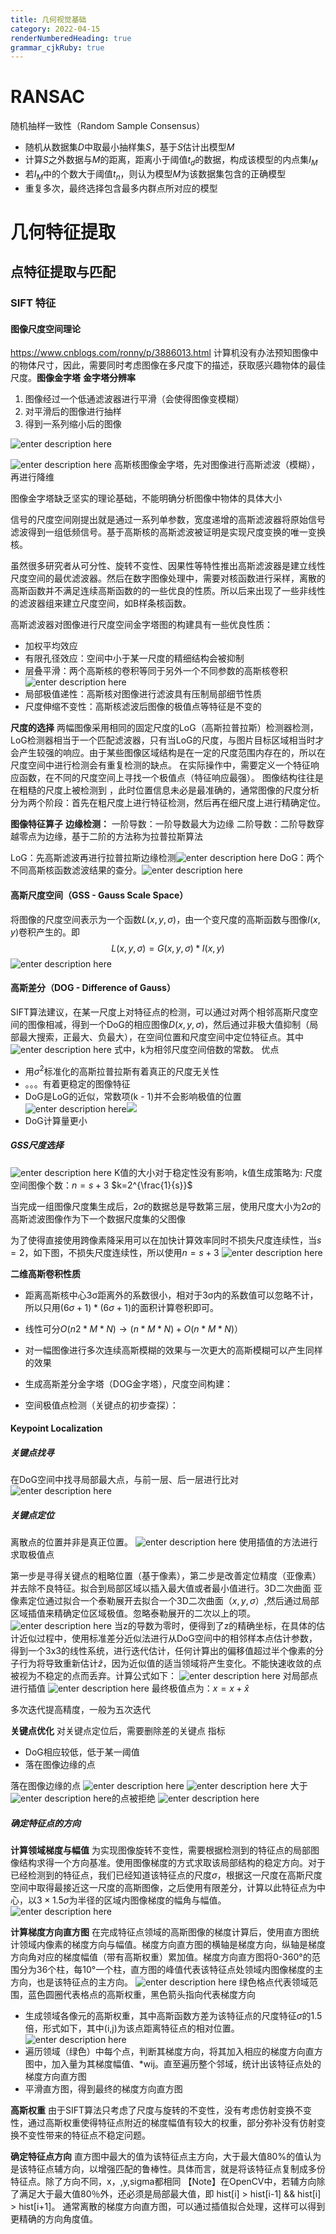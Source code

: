 ```yaml
---
title: 几何视觉基础
category: 2022-04-15
renderNumberedHeading: true
grammar_cjkRuby: true
---
```



# RANSAC
随机抽样一致性（Random Sample  Consensus）
- 随机从数据集$D$中取最小抽样集$S$，基于$S$估计出模型$M$
- 计算$S$之外数据与$M$的距离，距离小于阈值$t_d$的数据，构成该模型的内点集$I_M$
- 若$I_M$中的个数大于阈值$t_n$，则认为模型$M$为该数据集包含的正确模型
- 重复多次，最终选择包含最多内群点所对应的模型

# 几何特征提取
## 点特征提取与匹配
### SIFT 特征
#### 图像尺度空间理论
https://www.cnblogs.com/ronny/p/3886013.html
计算机没有办法预知图像中的物体尺寸，因此，需要同时考虑图像在多尺度下的描述，获取感兴趣物体的最佳尺度。**图像金字塔**
**金字塔分辨率**
1. 图像经过一个低通滤波器进行平滑（会使得图像变模糊）
2. 对平滑后的图像进行抽样
3. 得到一系列缩小后的图像


![enter description here](./images/1650023038686.png)

![enter description here](./images/1650023129894.png)
高斯核图像金字塔，先对图像进行高斯滤波（模糊），再进行降维

图像金字塔缺乏坚实的理论基础，不能明确分析图像中物体的具体大小

信号的尺度空间刚提出就是通过一系列单参数，宽度递增的高斯滤波器将原始信号滤波得到一组低频信号。基于高斯核的高斯滤波被证明是实现尺度变换的唯一变换核。

虽然很多研究者从可分性、旋转不变性、因果性等特性推出高斯滤波器是建立线性尺度空间的最优滤波器。然后在数字图像处理中，需要对核函数进行采样，离散的高斯函数并不满足连续高斯函数的的一些优良的性质。所以后来出现了一些非线性的滤波器组来建立尺度空间，如B样条核函数。

高斯滤波器对图像进行尺度空间金字塔图的构建具有一些优良性质：
- 加权平均效应
- 有限孔径效应：空间中小于某一尺度的精细结构会被抑制
- 层叠平滑：两个高斯核的卷积等同于另外一个不同参数的高斯核卷积![enter description here](./images/1650024243027.png)
- 局部极值递性：高斯核对图像进行滤波具有压制局部细节性质
- 尺度伸缩不变性：高斯核滤波后图像的极值点等特征是不变的
  
**尺度的选择**
两幅图像采用相同的固定尺度的LoG（高斯拉普拉斯）检测器检测，LoG检测器相当于一个匹配滤波器，只有当LoG的尺度，与图片目标区域相当时才会产生较强的响应。由于某些图像区域结构是在一定的尺度范围内存在的，所以在尺度空间中进行检测会有重复检测的缺点。
在实际操作中，需要定义一个特征响应函数，在不同的尺度空间上寻找一个极值点（特征响应最强）。
图像结构往往是在粗糙的尺度上被检测到 ，此时位置信息未必是最准确的，通常图像的尺度分析分为两个阶段：首先在粗尺度上进行特征检测，然后再在细尺度上进行精确定位。

**图像特征算子**
**边缘检测：**
一阶导数：一阶导数最大为边缘
二阶导数：二阶导数穿越零点为边缘，基于二阶的方法称为拉普拉斯算法

LoG：先高斯滤波再进行拉普拉斯边缘检测![enter description here](./images/1650087196095.png)
DoG：两个不同高斯核函数滤波结果的查分。![enter description here](./images/1650087244485.png)
#### 高斯尺度空间（GSS - Gauss Scale Space）
将图像的尺度空间表示为一个函数$L(x,y,\sigma)$，由一个变尺度的高斯函数与图像$I(x,y)$卷积产生的。即
$$L(x,y,\sigma)=G(x,y,\sigma)*I(x,y)$$
![enter description here](./images/1650087489028.png)

#### 高斯差分（DOG - Difference of Gauss）
SIFT算法建议，在某一尺度上对特征点的检测，可以通过对两个相邻高斯尺度空间的图像相减，得到一个DoG的相应图像$D(x,y,\sigma)$，然后通过非极大值抑制（局部最大搜索，正最大、负最大），在空间位置和尺度空间中定位特征点。其中
![enter description here](./images/1650088243958.png)
式中，k为相邻尺度空间倍数的常数。
优点
- 用$\sigma^2$标准化的高斯拉普拉斯有着真正的尺度无关性
- 。。。有着更稳定的图像特征
- DoG是LoG的近似，常数项(k - 1)并不会影响极值的位置![enter description here](./images/1650088431079.png)![](./images/1650095651351.png)
- DoG计算量更小

##### GSS尺度选择
![enter description here](./images/1650096347652.png)
K值的大小对于稳定性没有影响，k值生成策略为:
尺度空间图像个数：$n=s+3$
$k=2^{\frac{1}{s}}$

当完成一组图像尺度集生成后，$2\sigma$的数据总是导数第三层，使用尺度大小为$2\sigma$的高斯滤波图像作为下一个数据尺度集的父图像

为了使得直接使用跨像素降采用可以在加快计算效率同时不损失尺度连续性，当$s=2$，如下图，不损失尺度连续性，所以使用$n=s+3$
![enter description here](./images/1650098403458.png)




**二维高斯卷积性质**
- 距离高斯核中心3σ距离外的系数很小，相对于3σ内的系数值可以忽略不计，所以只用$(6σ + 1)*(6σ + 1)$的面积计算卷积即可。
- 线性可分$O(n2*M*N) \to (n*M*N) + O(n*M*N)）$
- 对一幅图像进行多次连续高斯模糊的效果与一次更大的高斯模糊可以产生同样的效果



- 生成高斯差分金字塔（DOG金字塔），尺度空间构建：
- 空间极值点检测（关键点的初步查探）：

#### Keypoint Localization

##### 关键点找寻
在DoG空间中找寻局部最大点，与前一层、后一层进行比对
![enter description here](./images/1650099744984.png)

##### 关键点定位
离散点的位置并非是真正位置。
![enter description here](./images/1650099988722.png)
使用插值的方法进行求取极值点

第一步是寻得关键点的粗略位置（基于像素），第二步是改善定位精度（亚像素）并去除不良特征。拟合到局部区域以插入最大值或者最小值进行。3D二次曲面
亚像素定位通过拟合一个泰勒展开去拟合一个3D二次曲面（$x,y,\sigma$）,然后通过局部区域插值来精确定位区域极值。忽略泰勒展开的二次以上的项。
![enter description here](./images/1650110290154.png)
当z的导数为零时，便得到了z的精确坐标，在具体的估计近似过程中，使用标准差分近似法进行从DoG空间中的相邻样本点估计参数，得到一个3x3的线性系统，进行迭代估计，任何计算出的偏移值超过半个像素的分子行为将导致重新估计$\hat{z}$，因为近似值的适当领域将产生变化。不能快速收敛的点被视为不稳定的点而丢弃。计算公式如下：
![enter description here](./images/1650167096186.png)
对局部点进行插值
![enter description here](./images/1650167319417.png)
最终极值点为：$x=x+\hat{x}$

多次迭代提高精度，一般为五次迭代

**关键点优化**
对关键点定位后，需要删除差的关键点
指标
- DoG相应较低，低于某一阈值
- 落在图像边缘的点

落在图像边缘的点
![enter description here](./images/1650169340112.png)
![enter description here](./images/1650169363183.png)
大于![enter description here](./images/1650169386565.png)的点被拒绝
![enter description here](./images/1650169410232.png)

##### 确定特征点的方向
**计算领域梯度与幅值**
为实现图像旋转不变性，需要根据检测到的特征点的局部图像结构求得一个方向基准。使用图像梯度的方式求取该局部结构的稳定方向。对于已经检测到的特征点，我们已经知道该特征点的尺度$\sigma$，根据这一尺度在高斯尺度空间中取得最接近这一尺度的高斯图像，之后使用有限差分，计算以此特征点为中心，以$3\times{}1.5\sigma$为半径的区域内图像梯度的幅角与幅值。
![enter description here](./images/1650171922116.png)

**计算梯度方向直方图**
在完成特征点领域的高斯图像的梯度计算后，使用直方图统计领域内像素的梯度方向与幅值。梯度方向直方图的横轴是梯度方向，纵轴是梯度方向角对应的梯度幅值（带有高斯权重）累加值。梯度方向直方图将0-360°的范围分为36个柱，每10°一个柱，直方图的峰值代表该特征点处领域内图像梯度的主方向，也是该特征点的主方向。
![enter description here](./images/1650173647152.png)
绿色格点代表领域范围，蓝色圆圈代表格点的高斯权重，黑色箭头指向代表梯度方向
- 生成领域各像元的高斯权重，其中高斯函数方差为该特征点的尺度特征$\sigma$的1.5倍，形式如下，其中(i,j)为该点距离特征点的相对位置。
 ![enter description here](./images/1650173852035.png)
 - 遍历领域（绿色）中每个点，判断其梯度方向，将其加入相应的梯度方向直方图中，加入量为其梯度幅值、\*wij。直至遍历整个邻域，统计出该特征点处的梯度方向直方图
 - 平滑直方图，得到最终的梯度方向直方图

**高斯权重**
由于SIFT算法只考虑了尺度与旋转的不变性，没有考虑仿射变换不变性，通过高斯权重使得特征点附近的梯度幅值有较大的权重，部分弥补没有仿射变换不变性带来的特征点不稳定问题。

**确定特征点方向**
直方图中最大的值为该特征点主方向，大于最大值80%的值认为是该特征点辅方向，以增强匹配的鲁棒性。具体而言，就是将该特征点复制成多份特征点。除了方向不同，x，,y,sigma都相同
【Note】在OpenCV中，若辅方向除了满足大于最大值80％外，还必须是局部最大值，即 hist[i] > hist[i-1] && hist[i] > hist[i+1]。
通常离散的梯度方向直方图，可以通过插值拟合处理，这样可以得到更精确的方向角度值。